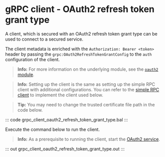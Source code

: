 # gRPC client - OAuth2 refresh token grant type 

A client, which is secured with an OAuth2 refresh token grant type can be used to connect to a secured service.

The client metadata is enriched with the `Authorization: Bearer <token>` header by passing the `grpc:OAuth2RefreshTokenGrantConfig` to the `auth` configuration of the client.

>**Info:** For more information on the underlying module, see the [`oauth2` module](https://lib.ballerina.io/ballerina/oauth2/latest/).

>**Info:** Setting up the client is the same as setting up the simple RPC client with additional configurations. You can refer to the [simple RPC client](/learn/by-example/grpc-client-simple/) to implement the client used below.

>**Tip:** You may need to change the trusted certificate file path in the code below.

   ::: code grpc_client_oauth2_refresh_token_grant_type.bal :::

Execute the command below to run the client.

>**Info:** As a prerequisite to running the client, start the [OAuth2 service](/learn/by-example/grpc-service-oauth2/).

   ::: out grpc_client_oauth2_refresh_token_grant_type.out :::
